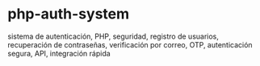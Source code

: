 # php-auth-system
sistema de autenticación, PHP, seguridad, registro de usuarios, recuperación de contraseñas, verificación por correo, OTP, autenticación segura, API, integración rápida
